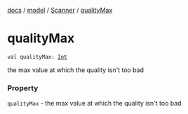 [docs](../../index.md) / [model](../index.md) / [Scanner](index.md) / [qualityMax](./quality-max.md)

# qualityMax

`val qualityMax: `[`Int`](https://kotlinlang.org/api/latest/jvm/stdlib/kotlin/-int/index.html)

the max value at which the quality isn't too bad

### Property

`qualityMax` - the max value at which the quality isn't too bad